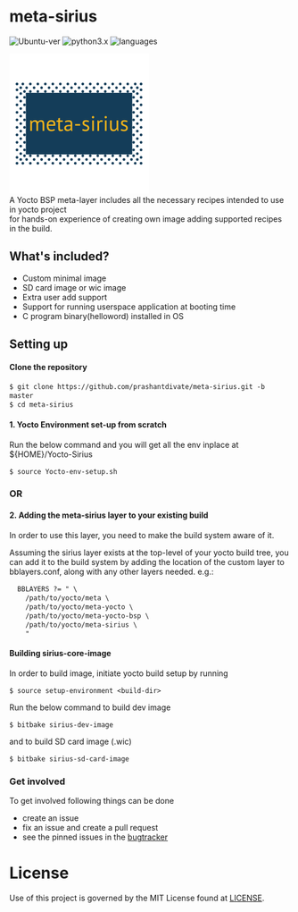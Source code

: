 # meta-sirius
![Ubuntu-ver](https://img.shields.io/badge/Ubuntu%20ver-20.04-lightpink.svgs?tyle=plastic&logo=linux)
![python3.x](https://img.shields.io/badge/python-3.x-orange.svg?style=plastic)
![languages](https://img.shields.io/badge/Supported%20lang-c,shell,bitbake-blue.svg?style=plastic)

![meta-sirius](layer-logo.png) \
A Yocto BSP meta-layer includes all the necessary recipes intended to use in yocto project \
for hands-on experience of creating own image adding supported recipes in the build.


## What's included?

* Custom minimal image
* SD card image or wic image
* Extra user add support
* Support for running userspace application at booting time
* C program binary(helloword) installed in OS

## Setting up

#### Clone the repository 

```
$ git clone https://github.com/prashantdivate/meta-sirius.git -b master
$ cd meta-sirius
```
#### 1. Yocto Environment set-up from scratch

Run the below command and you will get all the env inplace at ${HOME}/Yocto-Sirius 
```
$ source Yocto-env-setup.sh
```
###                    OR 

#### 2. Adding the meta-sirius layer to your existing build

In order to use this layer, you need to make the build system aware of it.

Assuming the sirius layer exists at the top-level of your
yocto build tree, you can add it to the build system by adding the
location of the custom layer to bblayers.conf, along with any
other layers needed. e.g.:
```
  BBLAYERS ?= " \
    /path/to/yocto/meta \
    /path/to/yocto/meta-yocto \
    /path/to/yocto/meta-yocto-bsp \
    /path/to/yocto/meta-sirius \
    "
```
#### Building sirius-core-image

In order to build image, initiate yocto build setup by running 
```
$ source setup-environment <build-dir>
```
Run the below command to build dev image
```
$ bitbake sirius-dev-image
```
and to build SD card image (.wic)
```
$ bitbake sirius-sd-card-image
```

### Get involved

To get involved following things can be done

- create an issue
- fix an issue and create a pull request
- see the pinned issues in the [bugtracker](https://github.com/prashantdivate/meta-sirius/issues?q=is%3Aissue+is%3Aopen+sort%3Aupdated-desc)

# License
Use of this project is governed by the MIT License found at [LICENSE](./LICENSE).
